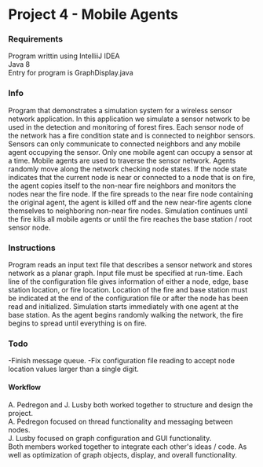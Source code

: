 # Project 4 - Mobile Agents

### Requirements
Program writtin using IntelliiJ IDEA <br> Java 8 <br> Entry for program is GraphDisplay.java

### Info
Program that demonstrates a simulation system for a wireless sensor network application.  In this application we simulate a sensor network to be used in the detection and monitoring of forest fires.
Each sensor node of the network has a fire condition state and is connected to neighbor sensors. Sensors can only communicate to connected neighbors and any mobile agent occupying the sensor. Only 
one mobile agent can occupy a sensor at a time. Mobile agents are used to traverse the sensor network. Agents randomly move along the network checking node states.  If the node state indicates 
that the current node is near or connected to a node that is on fire, the agent copies itself to the non-near fire neighbors and monitors the nodes near the fire node.  If the fire spreads to the 
near fire node containing the original agent, the agent is killed off and the new near-fire agents clone themselves to neighboring non-near fire nodes.  Simulation continues until the fire kills 
all mobile agents or until the fire reaches the base station / root sensor node.

### Instructions
Program reads an input text file that describes a sensor network and stores network as a planar graph.  Input file must be specified at run-time.  Each line of the configuration file gives information of either a node, edge, base station
location, or fire location.  Location of the fire and base station must be indicated at the end of the configuration file or after the node has been read and initialized. 
Simulation starts immediately with one agent at the base station.  As the agent begins randomly walking the network, the fire begins to spread until everything is on fire. 

### Todo
-Finish message queue.
-Fix configuration file reading to accept node location values larger than a single digit.

#### Workflow
A. Pedregon and J. Lusby both worked together to structure and design the project.<br>
A. Pedregon focused on thread functionality and messaging between nodes.<br>
J. Lusby focused on graph configuration and GUI functionality. <br>
Both members worked together to integrate each other's ideas / code. As well as optimization of graph objects, display, and overall functionality.<br>  